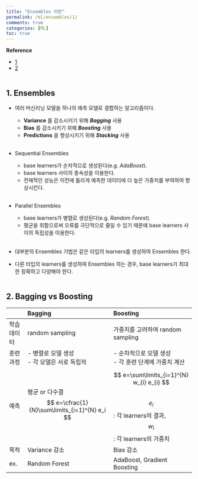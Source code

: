 ```yaml
---
title: "Ensembles 이란"
permalink: /ml/ensembles/1/
comments: true
categories: [ML]
toc: true
---
```


**Reference**

- [1](https://blog.statsbot.co/ensemble-learning-d1dcd548e936)
- [2](https://quantdare.com/what-is-the-difference-between-bagging-and-boosting/)
<br><br>

## 1. Ensembles

- 여러 머신러닝 모델을 하나의 예측 모델로 결합하는 알고리즘이다.
  - **Variance** 를 감소시키기 위해 ***Bagging*** 사용
  - **Bias** 를 감소시키기 위해 ***Boosting*** 사용
  - **Predictions** 을 향상시키기 위해 ***Stacking*** 사용
<br><br>

- Sequential Ensembles
  - base learners가 순차적으로 생성된다(e.g. *AdaBoost*).
  - base learners 사이의 종속성을 이용한다.
  - 전체적인 성능은 이전에 틀리게 예측한 데이터에 더 높은 가중치를 부여하여 향상시킨다.
<br><br>

- Parallel Ensembles
  - base learners가 병렬로 생성된다(e.g. *Random Forest*).
  - 평균을 취함으로써 오류를 극단적으로 줄일 수 있기 때문에 base learners 사이의 독립성을 이용한다.
<br><br>

- 대부분의 Ensembles 기법은 같은 타입의 learners를 생성하여 Ensembles 한다.
- 다른 타입의 learners를 생성하여 Ensembles 하는 경우, base learners가 최대한 정확하고 다양해야 한다.
<br><br>

##  2. Bagging vs Boosting

| | Bagging | Boosting |
|:-|:-------|:---------|
| 학습 데이터 | random sampling | 가중치를 고려하여 random sampling |
| 훈련 과정 | - 병렬로 모델 생성 <br> - 각 모델은 서로 독립적 | - 순차적으로 모델 생성 <br> - 각 훈련 단계에 가중치 계산 |
| 예측 | 평균 or 다수결 <br> $$ e=\cfrac{1}{N}\sum\limits_{i=1}^{N} e_i $$ | $$ e=\sum\limits_{i=1}^{N} w_{i} e_{i} $$ <br> $$ e_i $$ : 각 learners의 결과, $$ w_i $$ : 각 learners의 가중치|
| 목적 | Variance 감소 | Bias 감소 |
| ex. | Random Forest | AdaBoost, Gradient Boosting |

